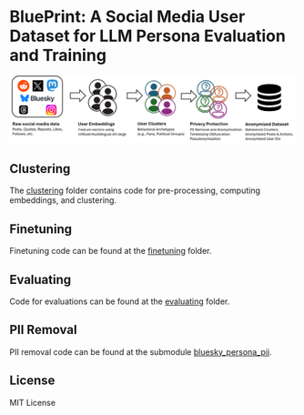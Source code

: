 # BluePrint: A Social Media User Dataset for LLM Persona Evaluation and Training

![BluePrint dataset creation process](blueprint_dataset_creation_process_diagram.png)

## Clustering

The [clustering](clustering/) folder contains code for pre-processing, computing embeddings, and clustering.

## Finetuning

Finetuning code can be found at the [finetuning](finetuning/) folder.

## Evaluating

Code for evaluations can be found at the [evaluating](evaluating/) folder.

## PII Removal

PII removal code can be found at the submodule [bluesky_persona_pii](https://github.com/jeqcho/bluesky_persona_pii/tree/main).

## License

MIT License